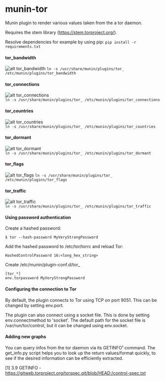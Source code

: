 munin-tor
=========

Munin plugin to render various values taken from the a tor daemon.

Requires the stem library (https://stem.torproject.org/).

Resolve dependencies for example by using pip:
`pip install -r requirements.txt`

#### tor_bandwidth
![alt tor_bandwidth](https://cloud.githubusercontent.com/assets/22810624/23546800/85d9da72-0001-11e7-8577-a1697b14c68b.png)
`ln -s /usr/share/munin/plugins/tor_ /etc/munin/plugins/tor_bandwidth`

#### tor_connections
![alt tor_connections](https://i.imgur.com/LAkcKD0.png)  
`ln -s /usr/share/munin/plugins/tor_ /etc/munin/plugins/tor_connections`

#### tor_countries
![alt tor_countries](http://i.imgur.com/6bVsHrN.png)  
`ln -s /usr/share/munin/plugins/tor_ /etc/munin/plugins/tor_countries`

#### tor_dormant
![alt tor_dormant](http://i.imgur.com/UCQr6MX.png)  
`ln -s /usr/share/munin/plugins/tor_ /etc/munin/plugins/tor_dormant`

#### tor_flags
![alt tor_flags](https://cloud.githubusercontent.com/assets/22810624/23546797/835729b2-0001-11e7-9d25-2b3cae4ace8e.png)
`ln -s /usr/share/munin/plugins/tor_ /etc/munin/plugins/tor_flags`

#### tor_traffic
![alt tor_traffic](https://i.imgur.com/YXLZHGa.png)  
`ln -s /usr/share/munin/plugins/tor_ /etc/munin/plugins/tor_traffic`

#### Using password authentication

Create a hashed password:

    $ tor --hash-password MyVeryStrongPassword

Add the hashed password to /etc/tor/torrc and reload Tor:

    HashedControlPassword 16:<long_hex_string>

Create /etc/munin/plugin-conf.d/tor_

    [tor_*]
    env.torpassword MyVeryStrongPassword

#### Configuring the connection to Tor

By default, the plugin connects to Tor using TCP on port 9051. This can be
changed by setting env.port.

The plugin can also connect using a socket file. This is done by setting
env.connectmethod to 'socket'. The default path for the socket file is
/var/run/tor/control, but it can be changed using env.socket.



#### Adding new graphs
You can query infos from the tor daemon via its GETINFO¹ command. The get_info.py script helps you to look up the return values/format quickly, to see if the desired information can be efficiently extracted.

[1] 3.9 GETINFO - https://gitweb.torproject.org/torspec.git/blob/HEAD:/control-spec.txt
